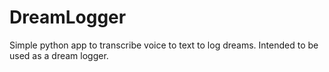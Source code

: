 # DreamLogger
Simple python app to transcribe voice to text to log dreams. Intended to be used as a dream logger. 
